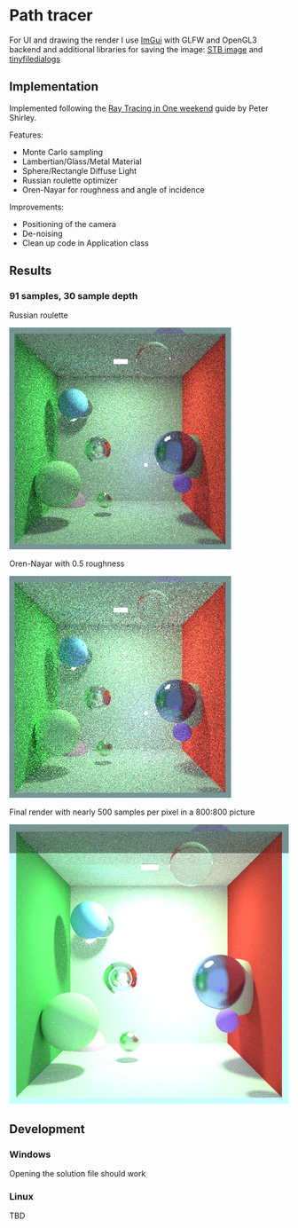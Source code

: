 # Path tracer

For UI and drawing the render I use [ImGui](https://github.com/ocornut/imgui) with GLFW and OpenGL3 backend and
additional libraries for saving the image: [STB image](https://github.com/nothings/stb)
and [tinyfiledialogs](https://github.com/native-toolkit/libtinyfiledialogs)

## Implementation

Implemented following the [Ray Tracing in One weekend](https://raytracing.github.io/) guide by Peter Shirley.

Features:

- Monte Carlo sampling
- Lambertian/Glass/Metal Material
- Sphere/Rectangle Diffuse Light
- Russian roulette optimizer
- Oren-Nayar for roughness and angle of incidence

Improvements:

- Positioning of the camera
- De-noising
- Clean up code in Application class

## Results

### 91 samples, 30 sample depth

Russian roulette

![Russian roulette result](Results/russianroulette.jpg)

Oren-Nayar with 0.5 roughness

![Oren Nayar result](Results/orennayar.jpg)

Final render with nearly 500 samples per pixel in a 800:800 picture

![500 samples per pixel](Results/final_render.jpg)

## Development

### Windows

Opening the solution file should work

### Linux

TBD
